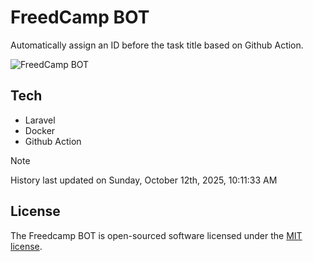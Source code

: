 # FreedCamp BOT

Automatically assign an ID before the task title based on Github Action.

![FreedCamp BOT](https://repository-images.githubusercontent.com/737932867/7d34798b-2680-471c-b089-a78a718d3d6a)

## Tech

- Laravel
- Docker
- Github Action

> [!NOTE]  
> History last updated on Sunday, October 12th, 2025, 10:11:33 AM

## License

The Freedcamp BOT is open-sourced software licensed under the [MIT license](https://opensource.org/licenses/MIT).
